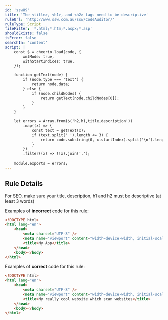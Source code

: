 ```yaml
---
id: 'ssw89'
title: 'The <title>, <h1>, and <h2> tags need to be descriptive'
ruleUrl: 'http://www.ssw.com.au/ssw/CodeAuditor/'
ruleType: Script
fileFilter: '*.html;*.htm;*.aspx;*.asp'
shouldExists: false
isError: false
searchIn: 'content'
script: |
    const $ = cheerio.load(code, {
        xmlMode: true,
        withStartIndices: true,
    });

    function getText(node) {
        if (node.type === 'text') {
            return node.data;
        } else {
            if (node.childNodes) {
                return getText(node.childNodes[0]);
            }
        }
    }

    let errors = Array.from($('h2,h1,title,description'))
        .map((x) => {
            const text = getText(x);
            if (text.split(' ').length <= 3) {
                return code.substring(0, x.startIndex).split('\n').length;
            }
        })
        .filter((x) => !!x).join(',');
        
    module.exports = errors;
---
```


## Rule Details

For SEO, make sure your title, description, h1 and h2 must be descriptive (at least 3 words)

Examples of **incorrect** code for this rule:

```html
<!DOCTYPE html>
<html lang="en">
	<head>
		<meta charset="UTF-8" />
		<meta name="viewport" content="width=device-width, initial-scale=1.0" />
		<title>My App</title>
	</head>
	<body></body>
</html>
```

Examples of **correct** code for this rule:

```html
<!DOCTYPE html>
<html lang="en">
	<head>
		<meta charset="UTF-8" />
		<meta name="viewport" content="width=device-width, initial-scale=1.0" />
		<title>My really cool website which scan websites</title>
	</head>
	<body></body>
</html>
```
